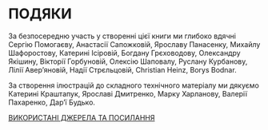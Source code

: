 # ПОДЯКИ

За безпосередню участь у створенні цієї книги ми глибоко вдячні Сергію Помогаєву, Анастасії Сапожковій, Ярославу Панасенку, Михайлу Шафоростову, Катерині Ісіровій, Богдану Грєховодову, Олександру Якішину, Вікторії Горбуновій, Олексію Шаповалу, Руслану Курбанову, Лілії Авер’яновій, Надії Стрєльцовій, Christian Heinz, Borys Bodnar.

За створення ілюстрацій до складного технічного матеріалу ми дякуємо Катерині Краштапук, Ярославі Дмитренко, Марку Харланову, Валерії Пахаренко, Дар’ї Будько.

[ВИКОРИСТАНІ ДЖЕРЕЛА ТА ПОСИЛАННЯ](https://github.com/distributed-lab/blockchain-and-decentralized-systems-book/blob/main/chapters/volume-2/ua/12-used-sources-and-links.md)
